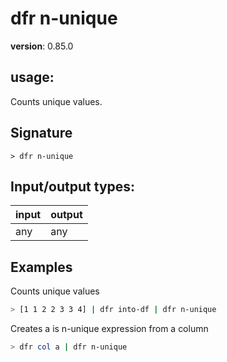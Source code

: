 # dfr n-unique

**version**: 0.85.0

## **usage**:

Counts unique values.

## Signature

`> dfr n-unique `

## Input/output types:

| input | output |
| ----- | ------ |
| any   | any    |

## Examples

Counts unique values

```bash
> [1 1 2 2 3 3 4] | dfr into-df | dfr n-unique
```

Creates a is n-unique expression from a column

```bash
> dfr col a | dfr n-unique
```
